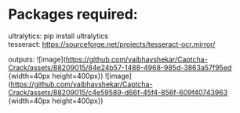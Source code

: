 # Packages required:
ultralytics: pip install ultralytics  
tesseract: https://sourceforge.net/projects/tesseract-ocr.mirror/

outputs:
![image](https://github.com/vaibhavshekar/Captcha-Crack/assets/88209015/84e24b57-1488-4968-985d-3863a57f95ed {width=40px height=400px})
![image](https://github.com/vaibhavshekar/Captcha-Crack/assets/88209015/c4e59589-d66f-45f4-856f-609f40743963 {width=40px height=400px})

